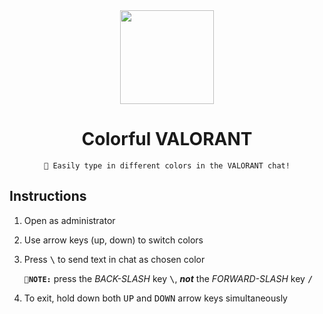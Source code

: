 <div align=center>

  <img src="https://vgraphs.com/images/players/sprays/valorant-collectible-salt-shaker-spray.png" width=150>
  
  # Colorful VALORANT
  
  ```
  🎨 Easily type in different colors in the VALORANT chat!
  ```

</div>

## Instructions
1. Open as administrator
2. Use arrow keys (up, down) to switch colors
3. Press <kbd>\\</kbd> to send text in chat as chosen color

    **`📌NOTE:`** press the *BACK-SLASH* key <kbd>\\</kbd>, ___not___ the *FORWARD-SLASH* key <kbd>/</kbd>

4. To exit, hold down both <kbd>UP</kbd> and <kbd>DOWN</kbd> arrow keys simultaneously
